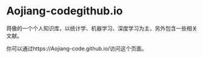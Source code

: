 # Aojiang-codegithub.io
蒋傲的一个个人知识库，以统计学、机器学习、深度学习为主，另外包含一些相关文献。

你可以通过https://Aojiang-code.github.io/访问这个页面。
